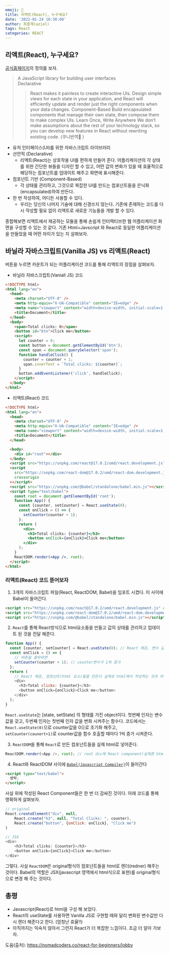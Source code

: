 ```yaml
---
emoji: 🧐
title: 리액트(React), 누구세요?
date: '2022-01-24 10:30:00'
author: 최중재(aziel)
tags: React
categories: REACT
---
```


## 리액트(React), 누구세요?

[공식홈페이지](https://reactjs.org/)의 정의를 보자.

> A JavaScript library for building user interfaces  
> Declarative
>
> > React makes it painless to create interactive UIs. Design simple views for each state in your application, and React will efficiently update and render just the right components when your data changes.
> > Component-Based
> > Build encapsulated components that manage their own state, then compose them to make complex UIs.
> > Learn Once, Write Anywhere
> > We don’t make assumptions about the rest of your technology stack, so you can develop new features in React without rewriting existing code.
> > (쿠니번역🤖 )

- 유저 인터페이스(UI)를 위한 자바스크립트 라이브러리
- 선언적 (Declarative)
  - 리액트(React)는 상호작용 UI를 편하게 만들어 준다. 어플리케이션의 각 상태를 위한 간단한 뷰들을 디자인 할 수 있고, 어떤 값의 변화가 있을 때 효율적으로 해당하는 컴포넌트를 업데이트 해주고 화면에 표시해준다.
- 컴포넌트 기반 (Component-Based)
  - 각 상태를 관리하고, 그것으로 복잡한 UI를 만드는 컴포넌트들을 은닉화(encapsulated)하여 만든다.
- 한 번 작성하여, 어디든 사용할 수 있다.
  - 우리는 당신의 나머지 기술에 대해 신경쓰지 않는다. 기존에 존재하는 코드를 다시 작성할 필요 없이 리액트로 새로운 기능들을 개발 할 수 있다.

종합해보면 리액트에서 제공하는 모듈을 통해 손쉽게 인터렉티브한 웹 어플리케이션 화면을 구성할 수 있는 것 같다. 기존 Html+Javscript 와 React로 동일한 어플리케이션을 만들었을 때 어떤 차이가 있는 지 살펴보자.

## 바닐라 자바스크립트(Vanilla JS) vs 리액트(React)

버튼을 누르면 카운트가 되는 어플리케이션 코드를 통해 리액트의 장점을 살펴보자.

- 바닐라 자바스크립트(Vaniall JS) 코드

```html
<!DOCTYPE html>
<html lang="en">
  <head>
    <meta charset="UTF-8" />
    <meta http-equiv="X-UA-Compatible" content="IE=edge" />
    <meta name="viewport" content="width=device-width, initial-scale=1.0" />
    <title>Document</title>
  </head>
  <body>
    <span>Total clicks: 0</span>
    <button id="btn">Click me</button>
    <script>
      let counter = 0;
      const button = document.getElementById('btn');
      const span = document.querySelector('span');
      function handleClick() {
        counter = counter + 1;
        span.innerText = `Total clicks: ${counter}`;
      }
      button.addEventListener('click', handleClick);
    </script>
  </body>
</html>
```

- 리액트(React) 코드

```html
<!DOCTYPE html>
<html lang="en">
  <head>
    <meta charset="UTF-8" />
    <meta http-equiv="X-UA-Compatible" content="IE=edge" />
    <meta name="viewport" content="width=device-width, initial-scale=1.0" />
    <title>Document</title>
  </head>

  <body>
    <div id="root"></div>
  </body>
  <script src="https://unpkg.com/react@17.0.2/umd/react.development.js" crossorigin></script>
  <script
    src="https://unpkg.com/react-dom@17.0.2/umd/react-dom.development.js"
    crossorigin
  ></script>
  <script src="https://unpkg.com/@babel/standalone/babel.min.js"></script>
  <script type="text/babel">
    const root = document.getElementById('root');
    function App() {
      const [counter, setCounter] = React.useState(0);
      const onClick = () => {
        setCounter(counter + 1);
      };
      return (
        <div>
          <h3>Total clicks: {counter}</h3>
          <button onClick={onClick}>Click me</button>
        </div>
      );
    }
    ReactDOM.render(<App />, root);
  </script>
</html>
```

### 리액트(React) 코드 뜯어보자

1. 3개의 자바스크립트 파일(React, ReactDOM, Babel)을 임포트 시켰다. 이 사이에 Babel이 들어간다.

```html
<script src="https://unpkg.com/react@17.0.2/umd/react.development.js" crossorigin></script>
<script src="https://unpkg.com/react-dom@17.0.2/umd/react-dom.development.js" crossorigin></script>
<script src="https://unpkg.com/@babel/standalone/babel.min.js"></script>
```

2. `React`를 통해 React방식으로 html요소들을 만들고 값의 상태를 관리하고 업데이트 된 것을 전달 해준다.

```javascript
function App() {
  const [counter, setCounter] = React.useState(0); // React 제공, 변수 값 관리, 변화된 값 렌더(render)까지 한다
  const onClick = () => {
    // 버튼을 클릭하면
    setCounter(counter + 1); // counter변수가 1씩 증가
  };
  return (
    // React 제공, 컴포넌트(html 요소)들을 만든다 실제로 html에서 작성하는 것과 비슷하다.
    <div>
      <h3>Total clicks: {counter}</h3>
      <button onClick={onClick}>Click me</button>
    </div>
  );
}
```

`React.useState`는 [state, setState] 의 형태를 가진 object이다. 첫번째 인자는 변수값을 갖고, 두번째 인자는 첫번째 인자 값을 변화 시켜주는 함수다. 코드에서는 `React.useState(0)`으로 counter값을 0으로 초기화 해주고, `setCounter(counert+1)`로 counter값을 함수 호출할 때마다 1씩 증가 시켜준다.

3. `ReactDOM`을 통해 `React`로 만든 컴포넌트들을 실제 html로 넣어준다.

```javascript
ReactDOM.render(<App />, root); // root div에 React component(실제론 html 요소들)를 넣는다
```

4. React와 ReactDOM 사이에 [`Babel(Javascript Compiler)`](https://babeljs.io/)이 들어간다

```html
<script type="text/babel">
  생략;
</script>
```

사실 위에 작성된 React Component들은 한 번 더 감싸진 것이다. 아래 코드를 통해 명확하게 살펴보자.

```javascript
// original
React.createElement("div", null,
    React.create("h3", null, "Total Clicks: ", counter),
    React.create("button", {onClick: onClick}, "Click me")
)

// JSX
<div>
    <h3>Total clicks: {counter}</h3>
    <button onClick={onClick}>Click me</button>
</div>
```

그렇다. 사실 `ReactDOM`은 original형식의 컴포넌트들을 html로 렌더(redner) 해주는 것이다. Babel의 역할은 JSX(javascript 영역에서 html식으로 표현)를 original형식으로 변경 해 주는 것이다.

## 총평

- Javascript(React)로 html을 구성 해 보았다.
- React의 useState를 사용하면 Vanilla JS로 구현할 때와 달리 변화된 변수값만 다시 렌더 해준다고 한다. (엄청난 효율!!)
- 아직까지는 익숙치 않아서 그런지 React가 더 복잡한 느낌이다. 조금 더 알아 가보자.

도움(출처): https://nomadcoders.co/react-for-beginners/lobby
